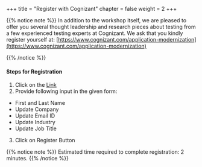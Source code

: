 +++
title = "Register with Cognizant"
chapter = false
weight = 2
+++


{{% notice note %}}
In addition to the workshop itself, we are pleased to offer you several thought leadership and research pieces about testing from a few experienced testing experts at Cognizant. We ask that you kindly register yourself at:
[https://www.cognizant.com/application-modernization](https://www.cognizant.com/application-modernization)

{{% /notice %}}

#### Steps for Registration

1. Click on the [Link](http://global.cognizant.com/AWS-Workshop-Test-Automation-in-DevOps)
2. Provide following input in the given form: 
- First and Last Name 
- Update Company  
- Update Email ID 
- Update Industry 
- Update Job Title 
3. Click on Register Button 

{{% notice note %}}
Estimated time required to complete registration: 2 minutes. 
{{% /notice %}}